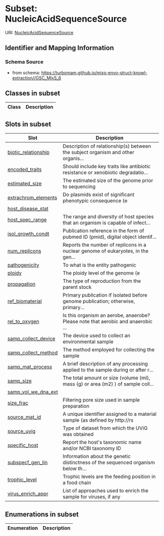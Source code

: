 # Subset: NucleicAcidSequenceSource

URI: [NucleicAcidSequenceSource](NucleicAcidSequenceSource)





## Identifier and Mapping Information







### Schema Source


* from schema: https://turbomam.github.io/mixs-envo-struct-knowl-extraction//GSC_MIxS_6




## Classes in subset

| Class | Description |
| --- | --- |




## Slots in subset

| Slot | Description |
| --- | --- |
| [biotic_relationship](biotic_relationship.md) | Description of relationship(s) between the subject organism and other organis... |
| [encoded_traits](encoded_traits.md) | Should include key traits like antibiotic resistance or xenobiotic degradatio... |
| [estimated_size](estimated_size.md) | The estimated size of the genome prior to sequencing |
| [extrachrom_elements](extrachrom_elements.md) | Do plasmids exist of significant phenotypic consequence (e |
| [host_disease_stat](host_disease_stat.md) |  |
| [host_spec_range](host_spec_range.md) | The range and diversity of host species that an organism is capable of infect... |
| [isol_growth_condt](isol_growth_condt.md) | Publication reference in the form of pubmed ID (pmid), digital object identif... |
| [num_replicons](num_replicons.md) | Reports the number of replicons in a nuclear genome of eukaryotes, in the gen... |
| [pathogenicity](pathogenicity.md) | To what is the entity pathogenic |
| [ploidy](ploidy.md) | The ploidy level of the genome (e |
| [propagation](propagation.md) | The type of reproduction from the parent stock |
| [ref_biomaterial](ref_biomaterial.md) | Primary publication if isolated before genome publication; otherwise, primary... |
| [rel_to_oxygen](rel_to_oxygen.md) | Is this organism an aerobe, anaerobe? Please note that aerobic and anaerobic ... |
| [samp_collect_device](samp_collect_device.md) | The device used to collect an environmental sample |
| [samp_collect_method](samp_collect_method.md) | The method employed for collecting the sample |
| [samp_mat_process](samp_mat_process.md) | A brief description of any processing applied to the sample during or after r... |
| [samp_size](samp_size.md) | The total amount or size (volume (ml), mass (g) or area (m2) ) of sample coll... |
| [samp_vol_we_dna_ext](samp_vol_we_dna_ext.md) |  |
| [size_frac](size_frac.md) | Filtering pore size used in sample preparation |
| [source_mat_id](source_mat_id.md) | A unique identifier assigned to a material sample (as defined by http://rs |
| [source_uvig](source_uvig.md) | Type of dataset from which the UViG was obtained |
| [specific_host](specific_host.md) | Report the host's taxonomic name and/or NCBI taxonomy ID |
| [subspecf_gen_lin](subspecf_gen_lin.md) | Information about the genetic distinctness of the sequenced organism below th... |
| [trophic_level](trophic_level.md) | Trophic levels are the feeding position in a food chain |
| [virus_enrich_appr](virus_enrich_appr.md) | List of approaches used to enrich the sample for viruses, if any |


## Enumerations in subset

| Enumeration | Description |
| --- | --- |

